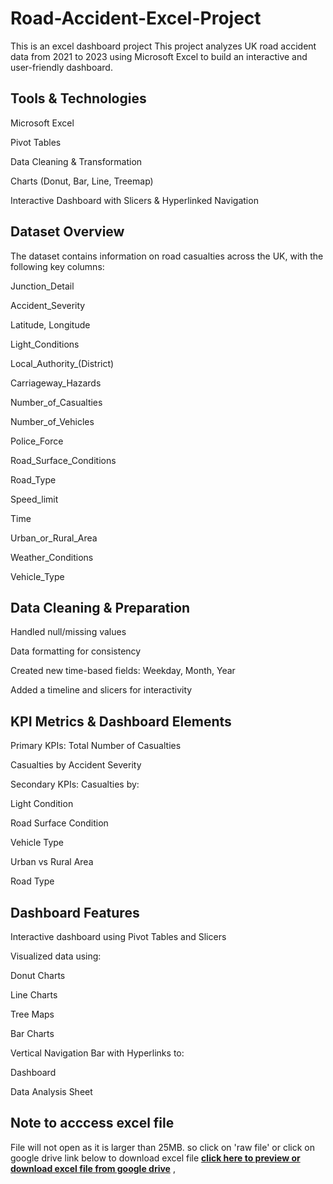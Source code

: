 # Road-Accident-Excel-Project
This is an excel dashboard project
This project analyzes UK road accident data from 2021 to 2023 using Microsoft Excel to build an interactive and user-friendly dashboard.

## Tools & Technologies
Microsoft Excel

Pivot Tables

Data Cleaning & Transformation

Charts (Donut, Bar, Line, Treemap)

Interactive Dashboard with Slicers & Hyperlinked Navigation

## Dataset Overview
The dataset contains information on road casualties across the UK, with the following key columns:

Junction_Detail

Accident_Severity

Latitude, Longitude

Light_Conditions

Local_Authority_(District)

Carriageway_Hazards

Number_of_Casualties

Number_of_Vehicles

Police_Force

Road_Surface_Conditions

Road_Type

Speed_limit

Time

Urban_or_Rural_Area

Weather_Conditions

Vehicle_Type

## Data Cleaning & Preparation
Handled null/missing values

Data formatting for consistency

Created new time-based fields: Weekday, Month, Year

Added a timeline and slicers for interactivity

## KPI Metrics & Dashboard Elements
Primary KPIs:
Total Number of Casualties

Casualties by Accident Severity

Secondary KPIs:
Casualties by:

Light Condition

Road Surface Condition

Vehicle Type

Urban vs Rural Area

Road Type

## Dashboard Features
Interactive dashboard using Pivot Tables and Slicers

Visualized data using:

Donut Charts

Line Charts

Tree Maps

Bar Charts

Vertical Navigation Bar with Hyperlinks to:

Dashboard

Data Analysis Sheet
## Note to acccess excel file
File will not open as it is larger than 25MB. so click on 'raw file' or click on google drive link below to download excel file
**[click here to preview or download excel file from google drive](https://docs.google.com/spreadsheets/d/1opx8QSnkGZW8axA9KPwrAfDNLXy-_cBs/edit?usp=sharing&ouid=116936318987558388403&rtpof=true&sd=true)**
, 



